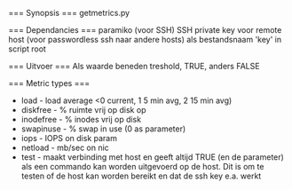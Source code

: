 === Synopsis ===
	getmetrics.py <host> <metric type> <parameter> <treshold>

=== Dependancies ===
	paramiko (voor SSH)
	SSH private key voor remote host (voor passwordless ssh naar andere hosts) als bestandsnaam 'key' in script root

=== Uitvoer ===
	Als waarde beneden treshold, TRUE, anders FALSE

=== Metric types ===

* load - load average <0 current, 1 5 min avg, 2 15 min avg)
* diskfree - % ruimte vrij op disk op <parameter>
* inodefree - % inodes vrij op disk <parameter>
* swapinuse - % swap in use (0 as parameter)
* iops - IOPS on disk param
* netload - mb/sec on nic <parameter>
* test - maakt verbinding met host en geeft altijd TRUE (en de parameter) als een commando kan worden uitgevoerd op de host. Dit is om te testen of de host kan worden bereikt en dat de ssh key e.a. werkt
